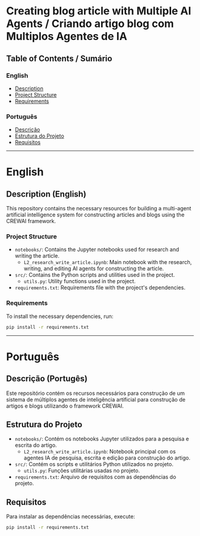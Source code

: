 # Creating blog article with Multiple AI Agents / Criando artigo blog com Multiplos Agentes de IA

## Table of Contents / Sumário

### English
- [Description](#description)
- [Project Structure](#project-structure)
- [Requirements](#requirements)

### Português
- [Descrição](#descrição)
- [Estrutura do Projeto](#estrutura-do-projeto)
- [Requisitos](#requisitos)

---
# English

## Description (English)
This repository contains the necessary resources for building a multi-agent artificial intelligence system for constructing articles and blogs using the CREWAI framework.

### Project Structure
- `notebooks/`: Contains the Jupyter notebooks used for research and writing the article.
  - `L2_research_write_article.ipynb`: Main notebook with the research, writing, and editing AI agents for constructing the article.
- `src/`: Contains the Python scripts and utilities used in the project.
  - `utils.py`: Utility functions used in the project.
- `requirements.txt`: Requirements file with the project's dependencies.

### Requirements
To install the necessary dependencies, run:

```bash
pip install -r requirements.txt
```

---

# Português

## Descrição (Portugês)
Este repositório contém os recursos necessários para construção de um sistema de múltiplos agentes de inteligência artificial para construção de artigos e blogs utilizando o framework CREWAI.

## Estrutura do Projeto
- `notebooks/`: Contém os notebooks Jupyter utilizados para a pesquisa e escrita do artigo.
  - `L2_research_write_article.ipynb`: Notebook principal com os agentes IA de pesquisa, escrita e edição para construção do artigo.
- `src/`: Contém os scripts e utilitários Python utilizados no projeto.
  - `utils.py`: Funções utilitárias usadas no projeto.
- `requirements.txt`: Arquivo de requisitos com as dependências do projeto.

## Requisitos
Para instalar as dependências necessárias, execute:
```bash
pip install -r requirements.txt
```
